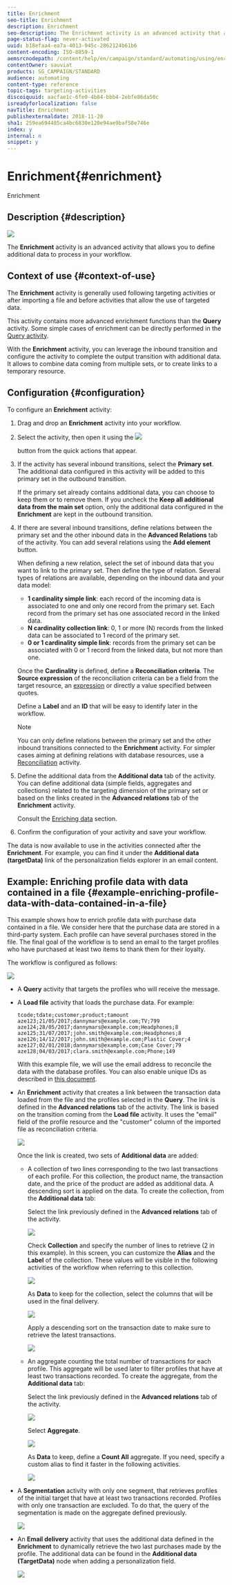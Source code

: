 ```yaml
---
title: Enrichment
seo-title: Enrichment
description: Enrichment
seo-description: The Enrichment activity is an advanced activity that allows you to define additional data to process in your workflow.
page-status-flag: never-activated
uuid: b18efaa4-ea7a-4013-945c-2862124b61b6
content-encoding: ISO-8859-1
aemsrcnodepath: /content/help/en/campaign/standard/automating/using/enrichment
contentOwner: sauviat
products: SG_CAMPAIGN/STANDARD
audience: automating
content-type: reference
topic-tags: targeting-activities
discoiquuid: aacfae1c-6fe0-4b84-bbb4-2ebfe86da50c
isreadyforlocalization: false
navTitle: Enrichment
publishexternaldate: 2018-11-20
sha1: 259ea694485ca4bc6830e120e94ae9baf58e746e
index: y
internal: n
snippet: y
---
```


# Enrichment{#enrichment}

Enrichment

## Description {#description}

![](assets/enrichment.png)

The **Enrichment** activity is an advanced activity that allows you to define additional data to process in your workflow.

## Context of use {#context-of-use}

The **Enrichment** activity is generally used following targeting activities or after importing a file and before activities that allow the use of targeted data.

This activity contains more advanced enrichment functions than the **Query** activity. Some simple cases of enrichment can be directly performed in the [Query activity](../../automating/using/query.md#enriching-data).

With the **Enrichment** activity, you can leverage the inbound transition and configure the activity to complete the output transition with additional data. It allows to combine data coming from multiple sets, or to create links to a temporary resource.

## Configuration {#configuration}

To configure an **Enrichment** activity:

1. Drag and drop an **Enrichment** activity into your workflow.
1. Select the activity, then open it using the  ![](assets/edit_darkgrey-24px.png)

   button from the quick actions that appear.
1. If the activity has several inbound transitions, select the **Primary set**. The additional data configured in this activity will be added to this primary set in the outbound transition.

   If the primary set already contains additional data, you can choose to keep them or to remove them. If you uncheck the **Keep all additional data from the main set** option, only the additional data configured in the **Enrichment** are kept in the outbound transition.

1. If there are several inbound transitions, define relations between the primary set and the other inbound data in the **Advanced Relations** tab of the activity. You can add several relations using the **Add element** button.

   When defining a new relation, select the set of inbound data that you want to link to the primary set. Then define the type of relation. Several types of relations are available, depending on the inbound data and your data model:

    * **1 cardinality simple link**: each record of the incoming data is associated to one and only one record from the primary set. Each record from the primary set has one associated record in the linked data.
    * **N cardinality collection link**: 0, 1 or more (N) records from the linked data can be associated to 1 record of the primary set.
    * **0 or 1 cardinality simple link**: records from the primary set can be associated with 0 or 1 record from the linked data, but not more than one.

   Once the **Cardinality** is defined, define a **Reconciliation criteria**. The **Source expression** of the reconciliation criteria can be a field from the target resource, an [expression](../../automating/using/advanced-expression-editing.md) or directly a value specified between quotes.

   Define a **Label** and an **ID** that will be easy to identify later in the workflow.

   >[!NOTE]
   >
   >You can only define relations between the primary set and the other inbound transitions connected to the **Enrichment** activity. For simpler cases aiming at defining relations with database resources, use a [Reconciliation](../../automating/using/reconciliation.md) activity.

1. Define the additional data from the **Additional data** tab of the activity. You can define additional data (simple fields, aggregates and collections) related to the targeting dimension of the primary set or based on the links created in the **Advanced relations** tab of the **Enrichment** activity.

   Consult the [Enriching data](../../automating/using/query.md#enriching-data) section.

1. Confirm the configuration of your activity and save your workflow.

The data is now available to use in the activities connected after the **Enrichment**. For example, you can find it under the **Additional data (targetData)** link of the personalization fields explorer in an email content.

## Example: Enriching profile data with data contained in a file {#example-enriching-profile-data-with-data-contained-in-a-file}

This example shows how to enrich profile data with purchase data contained in a file. We consider here that the purchase data are stored in a third-party system. Each profile can have several purchases stored in the file. The final goal of the workflow is to send an email to the target profiles who have purchased at least two items to thank them for their loyalty.

The workflow is configured as follows:

![](assets/enrichment_example_workflow.png)

* A **Query** activity that targets the profiles who will receive the message.
* A **Load file** activity that loads the purchase data. For example:

  ```
  tcode;tdate;customer;product;tamount
  aze123;21/05/2017;dannymars@example.com;TV;799
  aze124;28/05/2017;dannymars@example.com;Headphones;8
  aze125;31/07/2017;john.smith@example.com;Headphones;8
  aze126;14/12/2017;john.smith@example.com;Plastic Cover;4
  aze127;02/01/2018;dannymars@example.com;Case Cover;79
  aze128;04/03/2017;clara.smith@example.com;Phone;149
  ```

  With this example file, we will use the email address to reconcile the data with the database profiles. You can also enable unique IDs as described in [this document](../../developing/using/generating-a-unique-id-for-profiles-and-custom-resources.md).

* An **Enrichment** activity that creates a link between the transaction data loaded from the file and the profiles selected in the **Query**. The link is defined in the **Advanced relations** tab of the activity. The link is based on the transition coming from the **Load file** activity. It uses the "email" field of the profile resource and the "customer" column of the imported file as reconciliation criteria. 

  ![](assets/enrichment_example_workflow2.png)

  Once the link is created, two sets of **Additional data** are added:

    * A collection of two lines corresponding to the two last transactions of each profile. For this collection, the product name, the transaction date, and the price of the product are added as additional data. A descending sort is applied on the data. To create the collection, from the **Additional data** tab:

      Select the link previously defined in the **Advanced relations** tab of the activity.
    
      ![](assets/enrichment_example_workflow3.png)    
    
      Check **Collection** and specify the number of lines to retrieve (2 in this example). In this screen, you can customize the **Alias** and the **Label** of the collection. These values will be visible in the following activities of the workflow when referring to this collection.
    
      ![](assets/enrichment_example_workflow4.png)    
    
      As **Data** to keep for the collection, select the columns that will be used in the final delivery.
    
      ![](assets/enrichment_example_workflow6.png)    
    
      Apply a descending sort on the transaction date to make sure to retrieve the latest transactions.
    
      ![](assets/enrichment_example_workflow7.png)

    * An aggregate counting the total number of transactions for each profile. This aggregate will be used later to filter profiles that have at least two transactions recorded. To create the aggregate, from the **Additional data** tab:

      Select the link previously defined in the **Advanced relations** tab of the activity.
    
      ![](assets/enrichment_example_workflow3.png)    
    
      Select **Aggregate**.
    
      ![](assets/enrichment_example_workflow8.png)    
    
      As **Data** to keep, define a **Count All** aggregate. If you need, specify a custom alias to find it faster in the following activities.
    
      ![](assets/enrichment_example_workflow9.png)

* A **Segmentation** activity with only one segment, that retrieves profiles of the initial target that have at least two transactions recorded. Profiles with only one transaction are excluded. To do that, the query of the segmentation is made on the aggregate defined previously.

  ![](assets/enrichment_example_workflow5.png)

* An **Email delivery** activity that uses the additional data defined in the **Enrichment** to dynamically retrieve the two last purchases made by the profile. The additional data can be found in the **Additional data (TargetData)** node when adding a personalization field.

  ![](assets/enrichment_example_workflow10.png)

